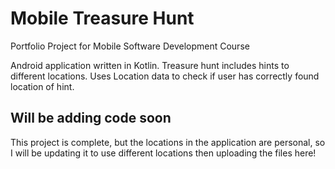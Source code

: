 # Mobile Treasure Hunt
Portfolio Project for Mobile Software Development Course

Android application written in Kotlin. 
Treasure hunt includes hints to different locations. 
Uses Location data to check if user has correctly found location of hint.

## Will be adding code soon
This project is complete, but the locations in the application are personal, so I will be updating it to use different locations then uploading the files here!
